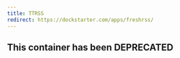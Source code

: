```yaml
---
title: TTRSS
redirect: https://dockstarter.com/apps/freshrss/
---
```


## This container has been DEPRECATED
